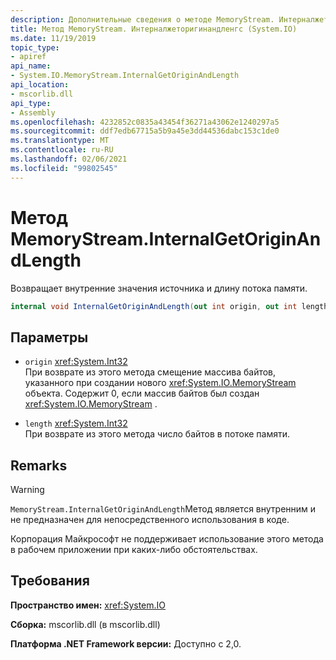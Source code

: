```yaml
---
description: Дополнительные сведения о методе MemoryStream. Интерналжеторигинандленгс
title: Метод MemoryStream. Интерналжеторигинандленгс (System.IO)
ms.date: 11/19/2019
topic_type:
- apiref
api_name:
- System.IO.MemoryStream.InternalGetOriginAndLength
api_location:
- mscorlib.dll
api_type:
- Assembly
ms.openlocfilehash: 4232852c0835a43454f36271a43062e1240297a5
ms.sourcegitcommit: ddf7edb67715a5b9a45e3dd44536dabc153c1de0
ms.translationtype: MT
ms.contentlocale: ru-RU
ms.lasthandoff: 02/06/2021
ms.locfileid: "99802545"
---
```

# <a name="memorystreaminternalgetoriginandlength-method"></a>Метод MemoryStream.InternalGetOriginAndLength

Возвращает внутренние значения источника и длину потока памяти.

```csharp
internal void InternalGetOriginAndLength(out int origin, out int length)
```

## <a name="parameters"></a>Параметры

- `origin` <xref:System.Int32>\
  При возврате из этого метода смещение массива байтов, указанного при создании нового <xref:System.IO.MemoryStream> объекта. Содержит 0, если массив байтов был создан <xref:System.IO.MemoryStream> .

- `length` <xref:System.Int32>\
  При возврате из этого метода число байтов в потоке памяти.

## <a name="remarks"></a>Remarks

> [!WARNING]
> `MemoryStream.InternalGetOriginAndLength`Метод является внутренним и не предназначен для непосредственного использования в коде.
>
> Корпорация Майкрософт не поддерживает использование этого метода в рабочем приложении при каких-либо обстоятельствах.

## <a name="requirements"></a>Требования

**Пространство имен:** <xref:System.IO>

**Сборка:** mscorlib.dll (в mscorlib.dll)

**Платформа .NET Framework версии:** Доступно с 2,0.
